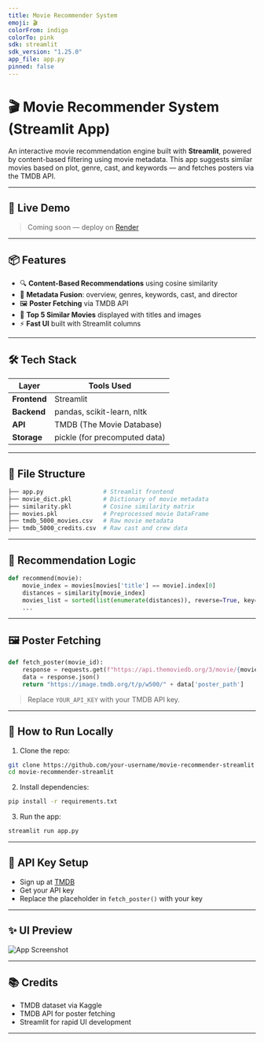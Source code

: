 ```yaml
---
title: Movie Recommender System
emoji: 🎬
colorFrom: indigo
colorTo: pink
sdk: streamlit
sdk_version: "1.25.0"
app_file: app.py
pinned: false
---
```

# 🎬 Movie Recommender System (Streamlit App)

An interactive movie recommendation engine built with **Streamlit**, powered by content-based filtering using movie metadata. This app suggests similar movies based on plot, genre, cast, and keywords — and fetches posters via the TMDB API.

---

## 🚀 Live Demo

> Coming soon — deploy on [Render](https://render.com/)

---

## 📦 Features

- 🔍 **Content-Based Recommendations** using cosine similarity
- 🧠 **Metadata Fusion**: overview, genres, keywords, cast, and director
- 🖼️ **Poster Fetching** via TMDB API
- 🎯 **Top 5 Similar Movies** displayed with titles and images
- ⚡ **Fast UI** built with Streamlit columns

---

## 🛠 Tech Stack

| Layer         | Tools Used |
|---------------|------------|
| **Frontend**  | Streamlit |
| **Backend**   | pandas, scikit-learn, nltk |
| **API**       | TMDB (The Movie Database) |
| **Storage**   | pickle (for precomputed data) |

---

## 📁 File Structure

```bash
├── app.py                 # Streamlit frontend
├── movie_dict.pkl         # Dictionary of movie metadata
├── similarity.pkl         # Cosine similarity matrix
├── movies.pkl             # Preprocessed movie DataFrame
├── tmdb_5000_movies.csv   # Raw movie metadata
├── tmdb_5000_credits.csv  # Raw cast and crew data
```

---

## 🧠 Recommendation Logic

```python
def recommend(movie):
    movie_index = movies[movies['title'] == movie].index[0]
    distances = similarity[movie_index]
    movies_list = sorted(list(enumerate(distances)), reverse=True, key=lambda x: x[1])[1:6]
    ...
```

---

## 🖼️ Poster Fetching

```python
def fetch_poster(movie_id):
    response = requests.get(f"https://api.themoviedb.org/3/movie/{movie_id}?api_key=YOUR_API_KEY")
    data = response.json()
    return "https://image.tmdb.org/t/p/w500/" + data['poster_path']
```

> Replace `YOUR_API_KEY` with your TMDB API key.

---

## 📌 How to Run Locally

1. Clone the repo:
```bash
git clone https://github.com/your-username/movie-recommender-streamlit
cd movie-recommender-streamlit
```

2. Install dependencies:
```bash
pip install -r requirements.txt
```

3. Run the app:
```bash
streamlit run app.py
```

---

## 🔐 API Key Setup

- Sign up at [TMDB](https://www.themoviedb.org/)
- Get your API key
- Replace the placeholder in `fetch_poster()` with your key

---

## ✨ UI Preview

![App Screenshot](demo.png) <!-- Optional: Add a screenshot -->

---

## 📚 Credits

- TMDB dataset via Kaggle
- TMDB API for poster fetching
- Streamlit for rapid UI development

---